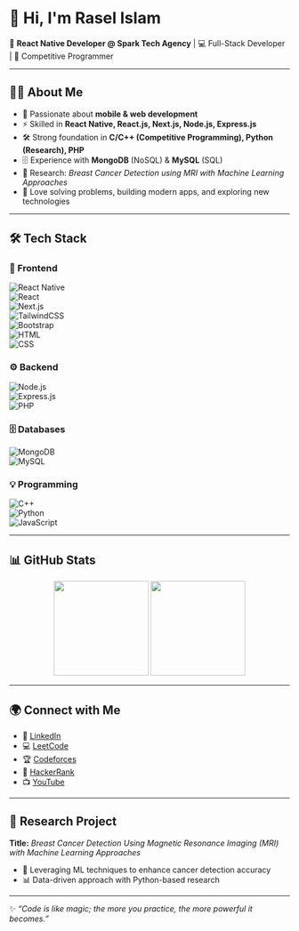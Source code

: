 # 👋 Hi, I'm Rasel Islam  

🚀 **React Native Developer @ Spark Tech Agency** | 💻 Full-Stack Developer | 🎯 Competitive Programmer  

---

## 🧑‍💻 About Me
- 🌱 Passionate about **mobile & web development**
- ⚡ Skilled in **React Native, React.js, Next.js, Node.js, Express.js**
- 🛠️ Strong foundation in **C/C++ (Competitive Programming), Python (Research), PHP**
- 🗄️ Experience with **MongoDB** (NoSQL) & **MySQL** (SQL)
- 🧪 Research: *Breast Cancer Detection using MRI with Machine Learning Approaches*  
- 🎯 Love solving problems, building modern apps, and exploring new technologies  

---

## 🛠️ Tech Stack
### 🚀 Frontend  
![React Native](https://img.shields.io/badge/React%20Native-20232A?style=for-the-badge&logo=react&logoColor=61DAFB)  
![React](https://img.shields.io/badge/React.js-20232A?style=for-the-badge&logo=react&logoColor=61DAFB)  
![Next.js](https://img.shields.io/badge/Next.js-000000?style=for-the-badge&logo=nextdotjs&logoColor=white)  
![TailwindCSS](https://img.shields.io/badge/TailwindCSS-0F172A?style=for-the-badge&logo=tailwindcss&logoColor=38BDF8)  
![Bootstrap](https://img.shields.io/badge/Bootstrap-702CFD?style=for-the-badge&logo=bootstrap&logoColor=white)  
![HTML](https://img.shields.io/badge/HTML5-E44D26?style=for-the-badge&logo=html5&logoColor=white)  
![CSS](https://img.shields.io/badge/CSS3-254BDD?style=for-the-badge&logo=css3&logoColor=white)  

### ⚙️ Backend  
![Node.js](https://img.shields.io/badge/Node.js-43853D?style=for-the-badge&logo=node.js&logoColor=white)  
![Express.js](https://img.shields.io/badge/Express.js-20232A?style=for-the-badge&logo=express&logoColor=white)  
![PHP](https://img.shields.io/badge/PHP-4F5B93?style=for-the-badge&logo=php&logoColor=white)  

### 🗄️ Databases  
![MongoDB](https://img.shields.io/badge/MongoDB-3FA037?style=for-the-badge&logo=mongodb&logoColor=white)  
![MySQL](https://img.shields.io/badge/MySQL-00618A?style=for-the-badge&logo=mysql&logoColor=white)  

### 💡 Programming  
![C++](https://img.shields.io/badge/C++-004482?style=for-the-badge&logo=cplusplus&logoColor=white)  
![Python](https://img.shields.io/badge/Python-3670A0?style=for-the-badge&logo=python&logoColor=FFD43B)  
![JavaScript](https://img.shields.io/badge/JavaScript-FFD43B?style=for-the-badge&logo=javascript&logoColor=black)  

---

## 📊 GitHub Stats
<p align="center">
  <img src="https://github-readme-stats.vercel.app/api?username=YOUR_GITHUB_USERNAME&show_icons=true&theme=tokyonight" height="170"/>
  <img src="https://github-readme-stats.vercel.app/api/top-langs/?username=YOUR_GITHUB_USERNAME&layout=compact&theme=tokyonight" height="170"/>
</p>

---

## 🌍 Connect with Me
- 💼 [LinkedIn](https://linkedin.com/in/YOUR-LINKEDIN)  
- 💻 [LeetCode](https://leetcode.com/YOUR-LEETCODE)  
- 🏆 [Codeforces](https://codeforces.com/profile/YOUR-CODEFORCES)  
- 🥇 [HackerRank](https://www.hackerrank.com/YOUR-HACKERRANK)  
- 📺 [YouTube](https://youtube.com/@YOUR-CHANNEL)  

---

## 🧪 Research Project
**Title:** *Breast Cancer Detection Using Magnetic Resonance Imaging (MRI) with Machine Learning Approaches*  
- 🔬 Leveraging ML techniques to enhance cancer detection accuracy  
- 📊 Data-driven approach with Python-based research  

---

✨ *“Code is like magic; the more you practice, the more powerful it becomes.”*  
